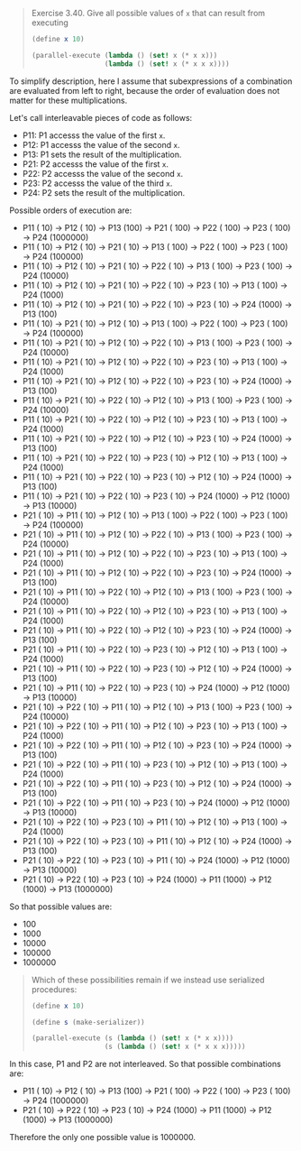 > Exercise 3.40.  Give all possible values of `x` that can result from executing
>
> ```scheme
> (define x 10)
>
> (parallel-execute (lambda () (set! x (* x x)))
>                   (lambda () (set! x (* x x x))))
> ```

To simplify description, here I assume that subexpressions of a combination are
evaluated from left to right, because the order of evaluation does not matter
for these multiplications.

Let's call interleavable pieces of code as follows:

* P11: P1 accesss the value of the first `x`.
* P12: P1 accesss the value of the second `x`.
* P13: P1 sets the result of the multiplication.
* P21: P2 accesss the value of the first `x`.
* P22: P2 accesss the value of the second `x`.
* P23: P2 accesss the value of the third `x`.
* P24: P2 sets the result of the multiplication.

Possible orders of execution are:

* P11 ( 10) -> P12 ( 10) -> P13 (100) -> P21 ( 100) -> P22 ( 100) -> P23 ( 100) -> P24 (1000000)
* P11 ( 10) -> P12 ( 10) -> P21 ( 10) -> P13 ( 100) -> P22 ( 100) -> P23 ( 100) -> P24 (100000)
* P11 ( 10) -> P12 ( 10) -> P21 ( 10) -> P22 (  10) -> P13 ( 100) -> P23 ( 100) -> P24 (10000)
* P11 ( 10) -> P12 ( 10) -> P21 ( 10) -> P22 (  10) -> P23 (  10) -> P13 ( 100) -> P24 (1000)
* P11 ( 10) -> P12 ( 10) -> P21 ( 10) -> P22 (  10) -> P23 (  10) -> P24 (1000) -> P13 (100)
* P11 ( 10) -> P21 ( 10) -> P12 ( 10) -> P13 ( 100) -> P22 ( 100) -> P23 ( 100) -> P24 (100000)
* P11 ( 10) -> P21 ( 10) -> P12 ( 10) -> P22 (  10) -> P13 ( 100) -> P23 ( 100) -> P24 (10000)
* P11 ( 10) -> P21 ( 10) -> P12 ( 10) -> P22 (  10) -> P23 (  10) -> P13 ( 100) -> P24 (1000)
* P11 ( 10) -> P21 ( 10) -> P12 ( 10) -> P22 (  10) -> P23 (  10) -> P24 (1000) -> P13 (100)
* P11 ( 10) -> P21 ( 10) -> P22 ( 10) -> P12 (  10) -> P13 ( 100) -> P23 ( 100) -> P24 (10000)
* P11 ( 10) -> P21 ( 10) -> P22 ( 10) -> P12 (  10) -> P23 (  10) -> P13 ( 100) -> P24 (1000)
* P11 ( 10) -> P21 ( 10) -> P22 ( 10) -> P12 (  10) -> P23 (  10) -> P24 (1000) -> P13 (100)
* P11 ( 10) -> P21 ( 10) -> P22 ( 10) -> P23 (  10) -> P12 (  10) -> P13 ( 100) -> P24 (1000)
* P11 ( 10) -> P21 ( 10) -> P22 ( 10) -> P23 (  10) -> P12 (  10) -> P24 (1000) -> P13 (100)
* P11 ( 10) -> P21 ( 10) -> P22 ( 10) -> P23 (  10) -> P24 (1000) -> P12 (1000) -> P13 (10000)
* P21 ( 10) -> P11 ( 10) -> P12 ( 10) -> P13 ( 100) -> P22 ( 100) -> P23 ( 100) -> P24 (100000)
* P21 ( 10) -> P11 ( 10) -> P12 ( 10) -> P22 (  10) -> P13 ( 100) -> P23 ( 100) -> P24 (10000)
* P21 ( 10) -> P11 ( 10) -> P12 ( 10) -> P22 (  10) -> P23 (  10) -> P13 ( 100) -> P24 (1000)
* P21 ( 10) -> P11 ( 10) -> P12 ( 10) -> P22 (  10) -> P23 (  10) -> P24 (1000) -> P13 (100)
* P21 ( 10) -> P11 ( 10) -> P22 ( 10) -> P12 (  10) -> P13 ( 100) -> P23 ( 100) -> P24 (10000)
* P21 ( 10) -> P11 ( 10) -> P22 ( 10) -> P12 (  10) -> P23 (  10) -> P13 ( 100) -> P24 (1000)
* P21 ( 10) -> P11 ( 10) -> P22 ( 10) -> P12 (  10) -> P23 (  10) -> P24 (1000) -> P13 (100)
* P21 ( 10) -> P11 ( 10) -> P22 ( 10) -> P23 (  10) -> P12 (  10) -> P13 ( 100) -> P24 (1000)
* P21 ( 10) -> P11 ( 10) -> P22 ( 10) -> P23 (  10) -> P12 (  10) -> P24 (1000) -> P13 (100)
* P21 ( 10) -> P11 ( 10) -> P22 ( 10) -> P23 (  10) -> P24 (1000) -> P12 (1000) -> P13 (10000)
* P21 ( 10) -> P22 ( 10) -> P11 ( 10) -> P12 (  10) -> P13 ( 100) -> P23 ( 100) -> P24 (10000)
* P21 ( 10) -> P22 ( 10) -> P11 ( 10) -> P12 (  10) -> P23 (  10) -> P13 ( 100) -> P24 (1000)
* P21 ( 10) -> P22 ( 10) -> P11 ( 10) -> P12 (  10) -> P23 (  10) -> P24 (1000) -> P13 (100)
* P21 ( 10) -> P22 ( 10) -> P11 ( 10) -> P23 (  10) -> P12 (  10) -> P13 ( 100) -> P24 (1000)
* P21 ( 10) -> P22 ( 10) -> P11 ( 10) -> P23 (  10) -> P12 (  10) -> P24 (1000) -> P13 (100)
* P21 ( 10) -> P22 ( 10) -> P11 ( 10) -> P23 (  10) -> P24 (1000) -> P12 (1000) -> P13 (10000)
* P21 ( 10) -> P22 ( 10) -> P23 ( 10) -> P11 (  10) -> P12 (  10) -> P13 ( 100) -> P24 (1000)
* P21 ( 10) -> P22 ( 10) -> P23 ( 10) -> P11 (  10) -> P12 (  10) -> P24 (1000) -> P13 (100)
* P21 ( 10) -> P22 ( 10) -> P23 ( 10) -> P11 (  10) -> P24 (1000) -> P12 (1000) -> P13 (10000)
* P21 ( 10) -> P22 ( 10) -> P23 ( 10) -> P24 (1000) -> P11 (1000) -> P12 (1000) -> P13 (1000000)

So that possible values are:

* 100
* 1000
* 10000
* 100000
* 1000000

> Which of these possibilities remain if we instead use serialized procedures:
>
> ```scheme
> (define x 10)
>
> (define s (make-serializer))
>
> (parallel-execute (s (lambda () (set! x (* x x))))
>                   (s (lambda () (set! x (* x x x)))))
> ```

In this case, P1 and P2 are not interleaved.  So that possible combinations are:

* P11 ( 10) -> P12 ( 10) -> P13 (100) -> P21 ( 100) -> P22 ( 100) -> P23 ( 100) -> P24 (1000000)
* P21 ( 10) -> P22 ( 10) -> P23 ( 10) -> P24 (1000) -> P11 (1000) -> P12 (1000) -> P13 (1000000)

Therefore the only one possible value is 1000000.
